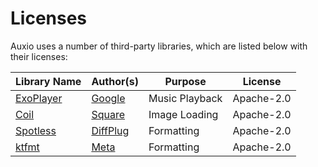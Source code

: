 # Licenses
Auxio uses a number of third-party libraries, which are listed below with their licenses:

| Library Name | Author(s) | Purpose | License |
|--------------|-----------|---------|---------|
| [ExoPlayer](https://github.com/google/ExoPlayer) | [Google](https://github.com/google) | Music Playback | Apache-2.0 |
| [Coil](https://github.com/coil-kt/coil) | [Square](https://github.com/coil-kt) | Image Loading | Apache-2.0 |
| [Spotless](https://github.com/diffplug/spotless) | [DiffPlug](https://github.com/diffplug) | Formatting | Apache-2.0 |
| [ktfmt](https://github.com/facebookincubator/ktfmt) | [Meta](https://github.com/facebookincubator) | Formatting | Apache-2.0 |
